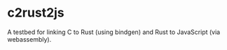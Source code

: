 # c2rust2js

A testbed for linking C to Rust (using bindgen) and Rust to JavaScript (via webassembly).
